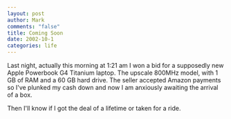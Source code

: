 ```yaml
--- 
layout: post
author: Mark
comments: "false"
title: Coming Soon
date: 2002-10-1
categories: life
---
```

Last night, actually this morning at 1:21 am I won a bid for a supposedly new Apple Powerbook G4 Titanium laptop. The upscale 800MHz model, with 1 GB of RAM and a 60 GB hard drive. The seller accepted Amazon payments so I've plunked my cash down and now I am anxiously awaiting the arrival of a box.

Then I'll know if I got the deal of a lifetime or taken for a ride.
